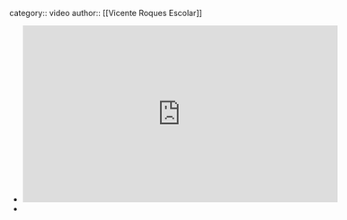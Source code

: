 category:: video
author:: [[Vicente Roques Escolar]]

- <iframe width="560" height="315" src="https://www.youtube.com/embed/x8Iha291qRw?si=7fy0SHCWwbQwGhCZ" title="YouTube video player" frameborder="0" allow="accelerometer; autoplay; clipboard-write; encrypted-media; gyroscope; picture-in-picture; web-share" allowfullscreen></iframe>
-